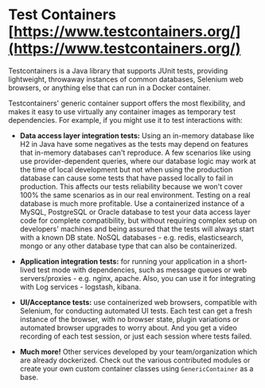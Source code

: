 # Test Containers [https://www.testcontainers.org/](https://www.testcontainers.org/)

Testcontainers is a Java library that supports JUnit tests, providing lightweight, throwaway instances of common databases, Selenium web browsers, or anything else that can run in a Docker container.

Testcontainers' generic container support offers the most flexibility, and makes it easy to use virtually any container images as temporary test dependencies. For example, if you might use it to test interactions with:

* **Data access layer integration tests:** Using an in-memory database like H2 in Java have some negatives as the tests may depend on features that in-memory databases can't reproduce. A few scenarios like using use provider-dependent queries, where our database logic may work at the time of local development but not when using the production database can cause some tests that have passed locally to fail in production.  This affects our tests reliability because we won't cover 100% the same scenarios as in our real environment.  Testing on a real database is much more profitable.  Use a containerized instance of a MySQL, PostgreSQL or Oracle database to test your data access layer code for complete compatibility, but without requiring complex setup on developers' machines and being assured that the tests will always start with a known DB state. NoSQL databases - e.g. redis, elasticsearch, mongo or any other database type that can also be containerized.

* **Application integration tests:** for running your application in a short-lived test mode with dependencies, such as message queues or web servers/proxies - e.g. nginx, apache.  Also, you can use it for integrating with Log services - logstash, kibana.

* **UI/Acceptance tests:** use containerized web browsers, compatible with Selenium, for conducting automated UI tests. Each test can get a fresh instance of the browser, with no browser state, plugin variations or automated browser upgrades to worry about. And you get a video recording of each test session, or just each session where tests failed.

* **Much more!** Other services developed by your team/organization which are already dockerized.  Check out the various contributed modules or create your own custom container classes using `GenericContainer` as a base.